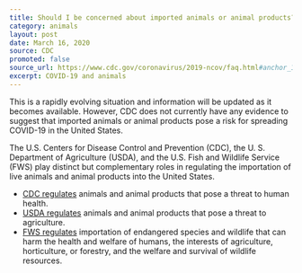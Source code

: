 ```yaml
---
title: Should I be concerned about imported animals or animal products?
category: animals
layout: post
date: March 16, 2020
source: CDC
promoted: false
source_url: https://www.cdc.gov/coronavirus/2019-ncov/faq.html#anchor_1584390773118
excerpt: COVID-19 and animals
---
```


This is a rapidly evolving situation and information will be updated as it becomes available. However, CDC does not currently have any evidence to suggest that imported animals or animal products pose a risk for spreading COVID-19 in the United States.

The U.S. Centers for Disease Control and Prevention (CDC), the U. S. Department of Agriculture (USDA), and the U.S. Fish and Wildlife Service (FWS) play distinct but complementary roles in regulating the importation of live animals and animal products into the United States.

- [CDC regulates](https://www.cdc.gov/importation/index.html) animals and animal products that pose a threat to human health.
- [USDA regulates](https://www.aphis.usda.gov/aphis/ourfocus/animalhealth/animal-and-animal-product-import-information/) animals and animal products that pose a threat to agriculture.
- [FWS regulates](https://www.fws.gov/le/businesses.html) importation of endangered species and wildlife that can harm the health and welfare of humans, the interests of agriculture, horticulture, or forestry, and the welfare and survival of wildlife resources.
